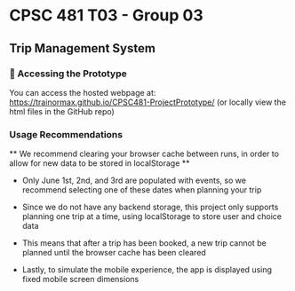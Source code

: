 # CPSC 481 T03 - Group 03  
## Trip Management System

### 🔗 Accessing the Prototype
You can access the hosted webpage at: https://trainormax.github.io/CPSC481-ProjectPrototype/ (or locally view the html files in the GitHub repo)

### Usage Recommendations
** We recommend clearing your browser cache between runs, in order to allow for new data to be stored in localStorage **

- Only June 1st, 2nd, and 3rd are populated with events, so we recommend selecting one of these dates when planning your trip

- Since we do not have any backend storage, this project only supports planning one trip at a time, using localStorage to store user and choice data 

- This means that after a trip has been booked, a new trip cannot be planned until the browser cache has been cleared

- Lastly, to simulate the mobile experience, the app is displayed using fixed mobile screen dimensions
